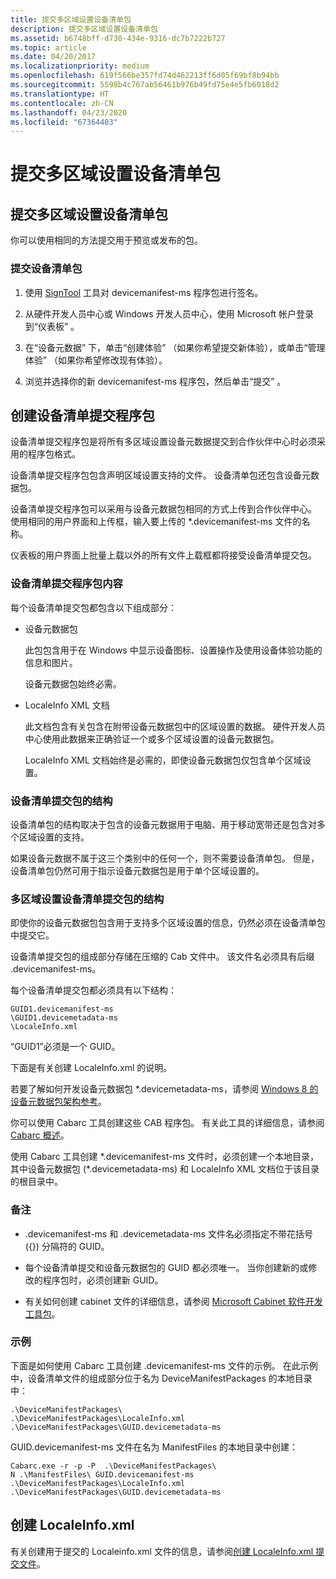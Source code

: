 ```yaml
---
title: 提交多区域设置设备清单包
description: 提交多区域设置设备清单包
ms.assetid: b6748bff-d730-434e-9316-dc7b7222b727
ms.topic: article
ms.date: 04/20/2017
ms.localizationpriority: medium
ms.openlocfilehash: 619f566be357fd74d462213ff6d05f69bf8b94bb
ms.sourcegitcommit: 5598b4c767ab56461b976b49fd75e4e5fb6018d2
ms.translationtype: HT
ms.contentlocale: zh-CN
ms.lasthandoff: 04/23/2020
ms.locfileid: "67364403"
---
```

# <a name="submit-a-multiple-locale-device-manifest-package"></a>提交多区域设置设备清单包

## <a name="submitting-a-multiple-locale-device-manifest-package"></a>提交多区域设置设备清单包

你可以使用相同的方法提交用于预览或发布的包。

### <a name="to-submit-a-device-manifest-package"></a>提交设备清单包

1. 使用 [SignTool](https://go.microsoft.com/fwlink/p/?LinkId=238330) 工具对 devicemanifest-ms 程序包进行签名。

2. 从硬件开发人员中心或 Windows 开发人员中心，使用 Microsoft 帐户登录到“仪表板”  。

3. 在“设备元数据”  下，单击“创建体验”  （如果你希望提交新体验），或单击“管理体验”  （如果你希望修改现有体验）。

4. 浏览并选择你的新 devicemanifest-ms 程序包，然后单击“提交”  。

## <a name="creating-a-device-manifest-submission-package"></a>创建设备清单提交程序包

设备清单提交程序包是将所有多区域设置设备元数据提交到合作伙伴中心时必须采用的程序包格式。

设备清单提交程序包包含声明区域设置支持的文件。 设备清单包还包含设备元数据包。

设备清单提交程序包可以采用与设备元数据包相同的方式上传到合作伙伴中心。 使用相同的用户界面和上传框，输入要上传的 \*.devicemanifest-ms 文件的名称。

仪表板的用户界面上批量上载以外的所有文件上载框都将接受设备清单提交包。

### <a name="device-manifest-submission-package-contents"></a>设备清单提交程序包内容

每个设备清单提交包都包含以下组成部分：

* 设备元数据包

    此包包含用于在 Windows 中显示设备图标、设置操作及使用设备体验功能的信息和图片。

    设备元数据包始终必需。

* LocaleInfo XML 文档

    此文档包含有关包含在附带设备元数据包中的区域设置的数据。 硬件开发人员中心使用此数据来正确验证一个或多个区域设置的设备元数据包。

    LocaleInfo XML 文档始终是必需的，即使设备元数据包仅包含单个区域设置。

### <a name="structure-of-a-device-manifest-submission-package"></a>设备清单提交包的结构

设备清单包的结构取决于包含的设备元数据用于电脑、用于移动宽带还是包含对多个区域设置的支持。

如果设备元数据不属于这三个类别中的任何一个，则不需要设备清单包。 但是，设备清单包仍然可用于指示设备元数据包是用于单个区域设置的。

### <a name="structure-of-multi-locale-device-manifest-submission-packages"></a>多区域设置设备清单提交包的结构

即使你的设备元数据包包含用于支持多个区域设置的信息，仍然必须在设备清单包中提交它。

设备清单提交包的组成部分存储在压缩的 Cab 文件中。 该文件名必须具有后缀 .devicemanifest-ms。

每个设备清单提交包都必须具有以下结构：

``` syntax
GUID1.devicemanifest-ms
\GUID1.devicemetadata-ms
\LocaleInfo.xml
```

“GUID1”必须是一个 GUID。

下面是有关创建 LocaleInfo.xml 的说明。

若要了解如何开发设备元数据包 \*.devicemetadata-ms，请参阅 [Windows 8 的设备元数据包架构参考](https://go.microsoft.com/fwlink/p/?LinkId=226753)。

你可以使用 Cabarc 工具创建这些 CAB 程序包。 有关此工具的详细信息，请参阅 [Cabarc 概述](https://go.microsoft.com/fwlink/p/?LinkId=248843)。

使用 Cabarc 工具创建 \*.devicemanifest-ms 文件时，必须创建一个本地目录，其中设备元数据包 (\*.devicemetadata-ms) 和 LocaleInfo XML 文档位于该目录的根目录中。

### <a name="remarks"></a>备注

* .devicemanifest-ms 和 .devicemetadata-ms 文件名必须指定不带花括号 ({}) 分隔符的 GUID。

* 每个设备清单提交和设备元数据包的 GUID 都必须唯一。 当你创建新的或修改的程序包时，必须创建新 GUID。

* 有关如何创建 cabinet 文件的详细信息，请参阅 [Microsoft Cabinet 软件开发工具包](https://go.microsoft.com/fwlink/p/?LinkId=248844)。

### <a name="example"></a>示例

下面是如何使用 Cabarc 工具创建 .devicemanifest-ms 文件的示例。 在此示例中，设备清单文件的组成部分位于名为 DeviceManifestPackages 的本地目录中：

``` syntax
.\DeviceManifestPackages\
.\DeviceManifestPackages\LocaleInfo.xml
.\DeviceManifestPackages\GUID.devicemetadata-ms
```

GUID.devicemanifest-ms 文件在名为 ManifestFiles 的本地目录中创建：

``` syntax
Cabarc.exe -r -p -P  .\DeviceManifestPackages\ 
N .\ManifestFiles\ GUID.devicemanifest-ms 
.\DeviceManifestPackages\LocaleInfo.xml
.\DeviceManifestPackages\GUID.devicemetadata-ms
```

## <a name="creating-localeinfoxml"></a>创建 LocaleInfo.xml

有关创建用于提交的 Localeinfo.xml 文件的信息，请参阅[创建 LocaleInfo.xml 提交文件](https://docs.microsoft.com/windows-hardware/drivers/dashboard/)。